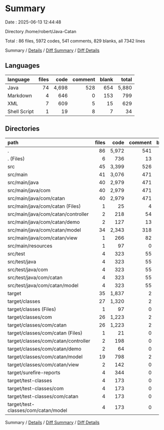 # Summary

Date : 2025-06-13 12:44:48

Directory /home/robert/Java-Catan

Total : 86 files,  5972 codes, 541 comments, 829 blanks, all 7342 lines

Summary / [Details](details.md) / [Diff Summary](diff.md) / [Diff Details](diff-details.md)

## Languages
| language | files | code | comment | blank | total |
| :--- | ---: | ---: | ---: | ---: | ---: |
| Java | 74 | 4,698 | 528 | 654 | 5,880 |
| Markdown | 4 | 646 | 0 | 153 | 799 |
| XML | 7 | 609 | 5 | 15 | 629 |
| Shell Script | 1 | 19 | 8 | 7 | 34 |

## Directories
| path | files | code | comment | blank | total |
| :--- | ---: | ---: | ---: | ---: | ---: |
| . | 86 | 5,972 | 541 | 829 | 7,342 |
| . (Files) | 6 | 736 | 13 | 169 | 918 |
| src | 45 | 3,399 | 526 | 655 | 4,580 |
| src/main | 41 | 3,076 | 471 | 561 | 4,108 |
| src/main/java | 40 | 2,979 | 471 | 558 | 4,008 |
| src/main/java/com | 40 | 2,979 | 471 | 558 | 4,008 |
| src/main/java/com/catan | 40 | 2,979 | 471 | 558 | 4,008 |
| src/main/java/com/catan (Files) | 1 | 25 | 4 | 8 | 37 |
| src/main/java/com/catan/controller | 2 | 218 | 54 | 48 | 320 |
| src/main/java/com/catan/demo | 2 | 127 | 13 | 43 | 183 |
| src/main/java/com/catan/model | 34 | 2,343 | 318 | 397 | 3,058 |
| src/main/java/com/catan/view | 1 | 266 | 82 | 62 | 410 |
| src/main/resources | 1 | 97 | 0 | 3 | 100 |
| src/test | 4 | 323 | 55 | 94 | 472 |
| src/test/java | 4 | 323 | 55 | 94 | 472 |
| src/test/java/com | 4 | 323 | 55 | 94 | 472 |
| src/test/java/com/catan | 4 | 323 | 55 | 94 | 472 |
| src/test/java/com/catan/model | 4 | 323 | 55 | 94 | 472 |
| target | 35 | 1,837 | 2 | 5 | 1,844 |
| target/classes | 27 | 1,320 | 2 | 5 | 1,327 |
| target/classes (Files) | 1 | 97 | 0 | 3 | 100 |
| target/classes/com | 26 | 1,223 | 2 | 2 | 1,227 |
| target/classes/com/catan | 26 | 1,223 | 2 | 2 | 1,227 |
| target/classes/com/catan (Files) | 1 | 21 | 0 | 0 | 21 |
| target/classes/com/catan/controller | 2 | 198 | 0 | 2 | 200 |
| target/classes/com/catan/demo | 2 | 64 | 0 | 0 | 64 |
| target/classes/com/catan/model | 19 | 798 | 2 | 0 | 800 |
| target/classes/com/catan/view | 2 | 142 | 0 | 0 | 142 |
| target/surefire-reports | 4 | 344 | 0 | 0 | 344 |
| target/test-classes | 4 | 173 | 0 | 0 | 173 |
| target/test-classes/com | 4 | 173 | 0 | 0 | 173 |
| target/test-classes/com/catan | 4 | 173 | 0 | 0 | 173 |
| target/test-classes/com/catan/model | 4 | 173 | 0 | 0 | 173 |

Summary / [Details](details.md) / [Diff Summary](diff.md) / [Diff Details](diff-details.md)